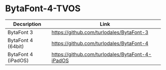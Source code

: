 # BytaFont-4-TVOS

| Decsription | Link|
|---------|----------|
| BytaFont 3 | https://github.com/turlodales/BytaFont-3 |
| BytaFont 4 (64bit)  | https://github.com/turlodales/BytaFont-4 |
| BytaFont 4 (iPadOS) | https://github.com/turlodales/BytaFont-4-iPadOS |
